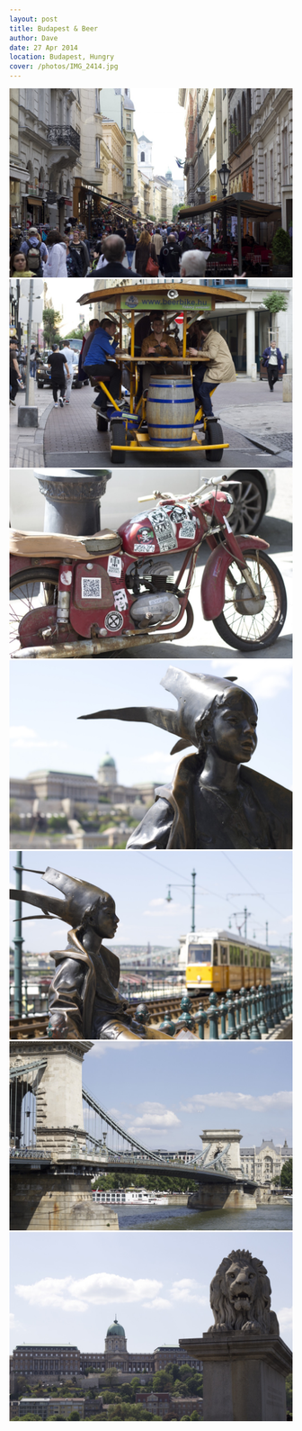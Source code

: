```yaml
---
layout: post
title: Budapest & Beer
author: Dave
date: 27 Apr 2014
location: Budapest, Hungry
cover: /photos/IMG_2414.jpg
---
```


![](/photos/IMG_2406.jpg)
![](/photos/IMG_2408.jpg)
![](/photos/IMG_2495.jpg)
![](/photos/IMG_2427.jpg)
![](/photos/IMG_2429.jpg)
![](/photos/IMG_2476.jpg)
![](/photos/IMG_2445.jpg)
